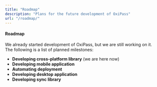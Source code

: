 ```yaml
---
title: "Roadmap"
description: "Plans for the future development of OxiPass"
url: "/roadmap/"
---
```


#### **Roadmap**

We already started development of OxiPass, but we are still working on it. 
The following is a list of planned milestones:

- **Developing cross-platform library** (we are here now)
- **Developing mobile application**
- **Automating deployment**
- **Developing desktop application**
- **Developing sync library**
